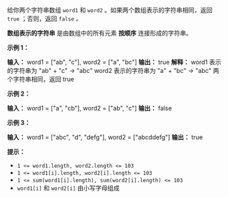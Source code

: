 给你两个字符串数组 `word1` 和 `word2` 。如果两个数组表示的字符串相同，返回  `true`  ；否则，返回 `false` _。_

**数组表示的字符串** 是由数组中的所有元素 **按顺序** 连接形成的字符串。

**示例 1：** 

**输入：** word1 = \["ab", "c"\], word2 = \["a", "bc"\]
**输出：** true
**解释：** 
word1 表示的字符串为 "ab" + "c" -> "abc"
word2 表示的字符串为 "a" + "bc" -> "abc"
两个字符串相同，返回 true

**示例 2：** 

**输入：** word1 = \["a", "cb"\], word2 = \["ab", "c"\]
**输出：** false

**示例 3：** 

**输入：** word1  = \["abc", "d", "defg"\], word2 = \["abcddefg"\]
**输出：** true

**提示：** 

*   `1 <= word1.length, word2.length <= 103`
*   `1 <= word1[i].length, word2[i].length <= 103`
*   `1 <= sum(word1[i].length), sum(word2[i].length) <= 103`
*   `word1[i]` 和 `word2[i]` 由小写字母组成